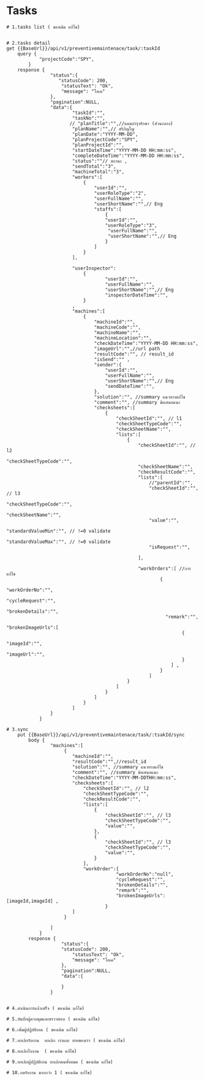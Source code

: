 # Tasks

    # 1.tasks list ( ของเดิม แก้ไข)
    

    # 2.tasks detail
    get {{BaseUrl}}/api/v1/preventivemaintenace/task/:taskId
        query {
                "projectCode":"SPY",
            }
        response {
                    "status":{
                       "statusCode": 200,
                        "statusText": "Ok",
                        "message": "โอเค" 
                    },
                    "pagination":NULL,
                    "data":{
                            "taskId":"",
                            "taskNo":"",
                           // "planTitle":"",//แผนบำรุงรักษา (ส่วนกลาง)
                            "planName":"",// สริภิญโญ
                            "planDate":"YYYY-MM-DD",
                            "planProjectCode":"SPY",
                            "planProjectId":"",
                            "startDateTime":"YYYY-MM-DD HH:mm:ss",
                            "completeDateTime":"YYYY-MM-DD HH:mm:ss",
                            "status":""// สถานะ ,
                            "sendTotal":"3",
                            "machineTotal":"3",
                            "workers":[
                                {
                                    "userId":"",
                                    "userRoleType":"2",
                                    "userFullName":"",
                                    "userShortName":"",// Eng
                                    "staffs":[
                                        {
                                        "userId":"",
                                        "userRoleType":"3",
                                         "userFullName":"",
                                         "userShortName":"",// Eng
                                        }
                                    ]
                                }
                            ],
                            
                            "userInspector":
                                {
                                        "userId":"",
                                        "userFullName":"",
                                        "userShortName":"",// Eng
                                        "inspectorDateTime":"",
                                }
                            ,
                            "machines":[
                                {
                                    "machineId":"",
                                    "machineCode":"",
                                    "machineName":"",
                                    "machineLocation":"",
                                    "checkDateTime":"YYYY-MM-DD HH:mm:ss",
                                    "imageUrl":"",//url path
                                    "resultCode":"", // result_id
                                    "isSend":"" ,
                                    "sender":{
                                        "userId":"",
                                        "userFullName":"",
                                        "userShortName":"",// Eng
                                        "sendDateTime":"",
                                    },
                                    "solution":"", //summary แนวทางแก้ไข
                                    "comment":"", //summary ข้อเสนอแนะ
                                    "checksheets":[
                                        {
                                            "checkSheetId":"", // l1
                                            "checkSheetTypeCode":"",
                                            "checkSheetName":"",
                                            "lists":[
                                                {
                                                    "checkSheetId":"", // l2
                                                    "checkSheetTypeCode":"",
                                                    "checkSheetName":"",
                                                    "checkResultCode":"",
                                                    "lists":[
                                                        //"parentId":"",
                                                        "checkSheetId":"", // l3
                                                        "checkSheetTypeCode":"",
                                                        "checkSheetName":"",
                                                        "value":"",
                                                        "standardValueMin":"", // !=0 validate
                                                        "standardValueMax":"", // !=0 validate
                                                        "isRequest":"",
                                                        
                                                    ],
                                                    
                                                    "workOrders":[ //การแก้ไข
                                                            {
                                                              "workOrderNo":"",
                                                              "cycleRequest":"",  
                                                              "brokenDetails":"",  
                                                              "remark":"", 
                                                              "brokenImageUrls":[
                                                                    {
                                                                        "imageId":"",
                                                                        "imageUrl":"",
                                                                    }
                                                                ] ,
                                                            }
                                                        ]
                                                }
                                            ]
                                        }
                                    ]
                                }
                            ]
                    }
                }

    # 3.sync
        put {{BaseUrl}}/api/v1/preventivemaintenace/task/:tsakId/sync
            body {
                    "machines":[
                         {
                            "machineId":"",
                            "resultCode":"",//result_id
                            "solution":"", //summary แนวทางแก้ไข
                            "comment":"", //summary ข้อเสนอแนะ
                            "checkDateTime":"YYYY-MM-DDTHH:mm:ss",
                            "checksheets":[
                                "checkSheetId":"", // l2
                                "checkSheetTypeCode":"",
                                "checkResultCode":"",
                                "lists":[
                                    {
                                        "checkSheetId":"", // l3
                                        "checkSheetTypeCode":"",
                                        "value":"",
                                    },
                                    {
                                        "checkSheetId":"", // l3
                                        "checkSheetTypeCode":"",
                                        "value":"",
                                    }
                                ],
                                "workOrder":{
                                            "workOrderNo":"null",
                                            "cycleRequest":"",  
                                            "brokenDetails":"",  
                                            "remark":"", 
                                            "brokenImageUrls":[imageId,imageId] ,
                                        }
                            ]
                         }

                    ]
                }
            response {
                        "status":{
                        "statusCode": 200,
                            "statusText": "Ok",
                            "message": "โอเค" 
                        },
                        "pagination":NULL,
                        "data":{

                        }
                    }


    # 4.ดำเนินการแล้วเสร็จ ( ของเดิม แก้ไข)
        
    # 5.บันทึกผู้ควบคุมและตรวจสอบ ( ของเดิม แก้ไข)
    
    # 6.เพิ่มผู้ปฏิบัติงาน ( ของเดิม แก้ไข)  
        
    # 7.ยกเลิกรับงาน  ยกเลิก เราและ สายของเรา ( ของเดิม แก้ไข)
      
    # 8.ยกเลิกใบงาน  ( ของเดิม แก้ไข) 
        
    # 9.ยกเลิกผู้ปฏิบัติงาน ยกเลิกคนทั้งหมด ( ของเดิม แก้ไข) 

    # 10.กดรับงาน มากกว่า 1 ( ของเดิม แก้ไข) 
  
       
